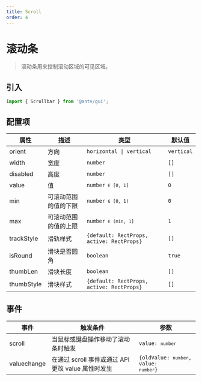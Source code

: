 ```yaml
---
title: Scroll
order: 4
---
```


# 滚动条

> 滚动条用来控制滚动区域的可见区域。

## 引入

```ts
import { Scrollbar } from '@antv/gui';
```

## 配置项

| **属性**   | **描述**             | **类型**                                            | **默认值** |
| ---------- | -------------------- | --------------------------------------------------- | ---------- |
| orient     | 方向                 | <code>horizontal &#124; vertical </code>            | `vertical` |
| width      | 宽度                 | <code>number</code>                                 | `[]`       |
| disabled   | 高度                 | <code>number<code>                                  | `[]`       |
| value      | 值                   | <code>number<code> ∈ [0, 1]                         | `0`        |
| min        | 可滚动范围的值的下限 | <code>number<code> ∈ [0, 1)                         | `0`        |
| max        | 可滚动范围的值的上限 | <code>number<code> ∈ (min, 1]                       | `1`        |
| trackStyle | 滑轨样式             | <code>{default: RectProps, active: RectProps}<code> | `[]`       |
| isRound    | 滑块是否圆角         | <code>boolean</code>                                | `true`     |
| thumbLen   | 滑块长度             | <code>boolean</code>                                | `[]`       |
| thumbStyle | 滑块样式             | <code>{default: RectProps, active: RectProps}<code> | `[]`       |

## 事件

| **事件**    | **触发条件**                                       | **参数**                                           |
| ----------- | -------------------------------------------------- | -------------------------------------------------- |
| scroll      | 当鼠标或键盘操作移动了滚动条时触发                 | <code>value: `number`</code>                       |
| valuechange | 在通过 scroll 事件或通过 API 更改 value 属性时发生 | <code>{oldValue: `number`, value: `number`}</code> |
